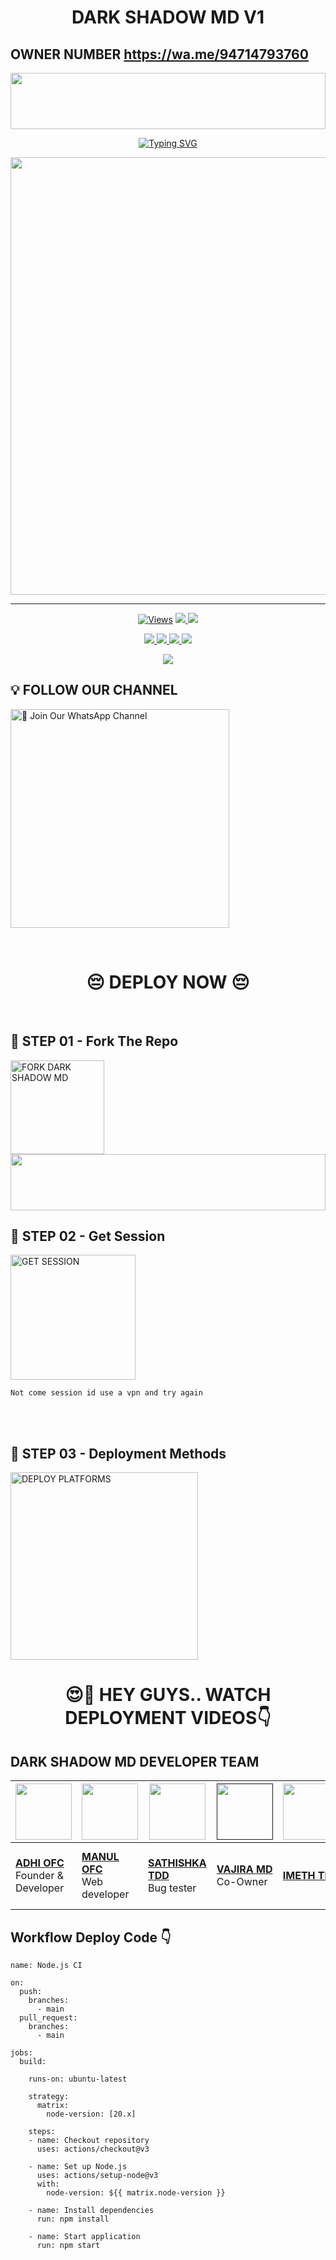 <h1 align="center">DARK SHADOW MD V1</h1>

## OWNER NUMBER   https://wa.me/94714793760

<img src="https://i.imgur.com/dBaSKWF.gif" height="90" width="100%">

<p align="center">
<a href="https://git.io/typing-svg"><img src="https://readme-typing-svg.demolab.com?font=Fira+Code&weight=700&size=33&pause=1000&color=5513F7&width=435&lines=DARK-SHADOW-MD-V1" alt="Typing SVG" /></a>
</p>
<p align="center">
<a href="https://github.com/Rushimd937/DARK-SHADOW-MD/tree/main">
    <img src="https://pomf2.lain.la/f/cui190rh.jpg"  width="700px">
</a>
<hr>


<p align="center">

  <a href="https://github.com/Rushimd937/DARK-SHADOW-MD/tree/main">
    <img src="https://hits.seeyoufarm.com/api/count/incr/badge.svg?url=https%3A%2F%2Fgithub.com%2FRushimd967%2FDARK-SHADOW-MD&count_bg=%2379C83D&title_bg=%23555555&icon=gitpod.svg&icon_color=%23E7E7E7&title=Views&edge_flat=false" alt="Views"/></a>
  
  </a>
  <a href="https://github.com/Rushimd937/DARK-SHADOW-MD/tree/main/fork">
    <img src="https://img.shields.io/github/forks/Rushimd937/DARK-SHADOW-MD?label=Fork&style=social">
    
  </a>
  <a href="/stargazers">
    <img src="https://img.shields.io/github/stars/Rushimd937/DARK-SHADOW-MDstyle=social">
  </a>
</p>

<p align="center">
  <a href="https://github.com/Rushimd937/DARK-SHADOW-MD/tree/main">
    <img src="https://img.shields.io/github/repo-size/Rushimd937/DARK-SHADOW-MD?color=purple&label=Repo%20Size&style=plastic">

  </a>
  <a href="https://github.com/Rushimd937/DARK-SHADOW-MD//tree/main">
    <img src="https://img.shields.io/github/license/Rushimd937/DARK-SHADOW-MD?color=purple&label=License&style=plastic">

  </a>
  <a href="https://github.com/Rushimd937/DARK-SHADOW-MD//tree/main">
    <img src="https://img.shields.io/github/languages/top/Rushimd937/DARK-SHADOW-MD?color=purple&label=Javascript&style=plastic">

  </a>
  <aj href="https://github.com/Rushimd937/DARK-SHADOW-MD/tree/main">
    <img src="https://img.shields.io/static/v1?label=Author&message=Hansaka%20hirushan&color=purple&style=plastic">

  </a>
  </p>
 <p align="center">
  <a href="https://github.com/Rushimd937/DARK-SHADOW-MD">
    <img src="https://img.shields.io/badge/OUR%20%20%20TEAM-TECHNICAL%20DARK%20DEVILS20%(TDD)-purple&style=plastic">

  </a>
</p>

## 💡 FOLLOW OUR CHANNEL

<an href="https://whatsapp.com/channel/0029Vb4qZT923n3oOSIccf1h"><img src="https://img.shields.io/badge/Join%20Our%20WhatsApp%20Channel-blue" alt="📎 Join Our WhatsApp Channel" width="350"></a>

<br>

<div align="center">
 
  <h1>😔 DEPLOY NOW 😔</h1>
</div>

<br>

## 🎀 STEP 01 -  Fork The Repo

<a href="https://github.com/Rushimd937/DARK-SHADOW-MD/fork"><img src="https://img.shields.io/badge/Fork%20Repo-blue" alt="FORK DARK SHADOW MD" width="150"></a>
</br>
<img src="https://i.imgur.com/dBaSKWF.gif" height="90" width="100%">
<br>

## 🎀 STEP 02 -  Get Session

<a href="https://vajira-session-id-wsed.onrender.com/"><img src="https://img.shields.io/badge/QR%20OR%20PAIR%20CODE-blue" alt="GET SESSION" width="200"></a>

`Not come session id use a vpn and try again`

<br>
<br>

## 🎀 STEP 03 -  Deployment Methods

<a href="https://vajiratech.github.io/VAJIRA-DEPLOY/QUEEN-IZUMI-WEB-main/projects/deployment.html"><img src="https://img.shields.io/badge/DEPLOYMENT%20METHODS-green" alt="DEPLOY PLATFORMS" width="300"></a>
<br>


<div align="center">
 
  <h1>😍👀 HEY GUYS.. WATCH DEPLOYMENT VIDEOS👇</h1>
</div>

## DARK SHADOW MD DEVELOPER TEAM

| <a href="https://github.com/MINUKI-MD"><img src="https://files.catbox.moe/5nd737.jpg" width=90 height=90></a> | <a href="https://github.com/ManulOfcTech/"><img src="https://files.catbox.moe/imht98.jpg" width=90 height=90></a> | <a href="https://github.com/sathishkaprasad"><img src="https://files.catbox.moe/iij26g.jpg" width=90 height=90></a> | <a href=""><img src="https://pomf2.lain.la/f/cezntw1.jpg" width=90 height=90></a> | <a href="https://github.com/PakistanGang"><img src="https://i.ibb.co/M5jH8dZv/temp-image.jpg" width=90 height=90></a>  |  <a href="https://github.com/VajiraTech"><img src="https://telegra.ph/file/aa52e76beeeee65cad24c.jpg" width=90 height=90></a> | <a href="https://github.com/VajiraTech"><img src="https://i.ibb.co/4R8sfwCd/temp-image.jpg" width=90 height=90></a> | <a href="https://github.com/VajiraTech"><img src="https://pomf2.lain.la/f/ahwljn42.jpg" width=90 height=90></a> | <a href="https://github.com/VajiraTech"><img src="https://pomf2.lain.la/f/ud9j45sk.jpg" width=90 height=90></a> | <a href="https://github.com/VajiraTech"><img src="https://pomf2.lain.la/f/qa8i6chz.jpg" width=90 height=90></a> | <a href="https://github.com/TECH-FSD-01"><img src="https://i.ibb.co/yF7WRMLk/temp-image.jpg" width=90 height=90></a> | <a href="https://github.com/VajiraTech"><img src="https://pomf2.lain.la/f/1u5x6v6p.jpg" width=90 height=90></a> |
|---|---|---|---|---|---|---|---|---|---|---|---|
| **[ADHI OFC](https://github.com/MINUKI-MD)**</br>Founder & Developer</br> | **[MANUL OFC](https://github.com/ManulOfcTech/)**</br>  Web developer</br> | **[SATHISHKA TDD](https://github.com/sathishkaprasad)**</br>Bug tester</br> | **[VAJIRA MD](h)**</br>Co-Owner | **[IMETH TDD](https://github.com/PakistanGang)**</br>|Voice & editing **[RASIYA KOD](https://github.com/VajiraTech)**</br> Bug Tester | **[DANIDU TDD](https://github.com/VajiraTech)**</br>Logo Designer | **[JANIYA KOD](https://github.com/VajiraTech)**</br> Tool Suplier | **[HIRUSHAN KOD](https://github.com/VajiraTech)**</br>Bug Supler | **[MR NADUWA TDD](https://github.com/VajiraTech)**</br>Bug Tester | **[TECH-FSD](https://github.com/TECH-FSD-01)**</br>Movie Controller | **[BHAGYA KOD](https://github.com/VajiraTech)**</br>Voice Helper |
## Workflow Deploy Code 👇


```
name: Node.js CI

on:
  push:
    branches:
      - main
  pull_request:
    branches:
      - main

jobs:
  build:

    runs-on: ubuntu-latest

    strategy:
      matrix:
        node-version: [20.x]

    steps:
    - name: Checkout repository
      uses: actions/checkout@v3

    - name: Set up Node.js
      uses: actions/setup-node@v3
      with:
        node-version: ${{ matrix.node-version }}

    - name: Install dependencies
      run: npm install

    - name: Start application
      run: npm start
```
